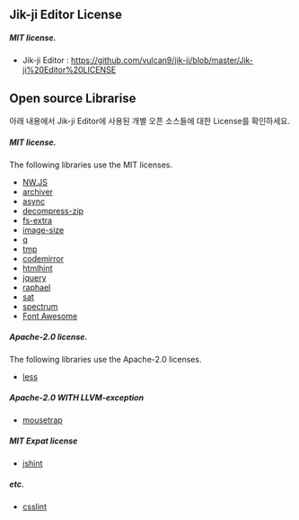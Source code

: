 ## Jik-ji Editor License

##### MIT license.
* Jik-ji Editor : <https://github.com/vulcan9/jik-ji/blob/master/Jik-ji%20Editor%20LICENSE>

## Open source Librarise
아래 내용에서 Jik-ji Editor에 사용된 개별 오픈 소스들에 대한 License를 확인하세요.

##### MIT license.
The following libraries use the MIT licenses.
- [NW.JS](https://github.com/nwjs/nw.js) 
- [archiver](https://www.npmjs.com/package/archiver) 
- [async](https://www.npmjs.com/package/async)
- [decompress-zip](https://www.npmjs.com/package/decompress-zip)
- [fs-extra](https://www.npmjs.com/package/fs-extra)
- [image-size](https://www.npmjs.com/package/image-size)
- [q](https://www.npmjs.com/package/q)
- [tmp](https://www.npmjs.com/package/tmp)
- [codemirror](https://codemirror.net/)
- [htmlhint](https://github.com/yaniswang/HTMLHint)
- [jquery](https://jquery.org/license/)
- [raphael](https://www.npmjs.com/package/raphael)
- [sat](https://www.npmjs.com/package/sat)
- [spectrum](https://github.com/bgrins/spectrum)
- [Font Awesome](https://fontawesome.com/v4.7.0/)

##### Apache-2.0 license.
The following libraries use the Apache-2.0 licenses.
- [less](https://www.npmjs.com/package/less)

##### Apache-2.0 WITH LLVM-exception
- [mousetrap](https://www.npmjs.com/package/mousetrap)

##### MIT Expat license
- [jshint](https://github.com/jshint/jshint)

##### etc.
- [csslint](https://github.com/CSSLint/csslint)


















